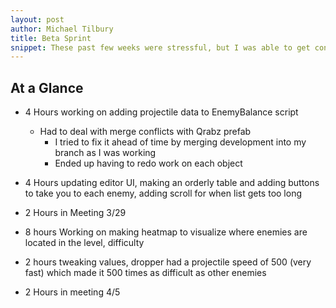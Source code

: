 ```yaml
---
layout: post
author: Michael Tilbury
title: Beta Sprint
snippet: These past few weeks were stressful, but I was able to get contributions in for the enemy death component and enemy balance editor script.
---
```

## At a Glance
* 4 Hours working on adding projectile data to EnemyBalance script
  * Had to deal with merge conflicts with Qrabz prefab
    * I tried to fix it ahead of time by merging development into my branch as I was working
    * Ended up having to redo work on each object
* 4 Hours updating editor UI, making an orderly table and adding buttons to take you to each enemy, adding scroll for when list gets too long
* 2 Hours in Meeting 3/29

* 8 hours Working on making heatmap to visualize where enemies are located in the level, difficulty
* 2 hours tweaking values, dropper had a projectile speed of 500 (very fast) which made it 500 times as difficult as other enemies
* 2 Hours in meeting 4/5